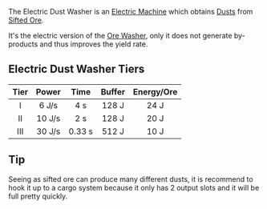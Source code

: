The Electric Dust Washer is an [Electric Machine](https://github.com/Slimefun/Slimefun4/wiki/Electric-Machines) which obtains [Dusts](https://github.com/TheBusyBiscuit/Slimefun4/wiki/Dusts) from [Sifted Ore](https://github.com/Slimefun/Slimefun4/wiki/Sifted-Ore).

It's the electric version of the [Ore Washer](https://github.com/Slimefun/Slimefun4/wiki/Ore-Washer), only it does not generate by-products and thus improves the yield rate.

## Electric Dust Washer Tiers

| Tier | Power  | Time   | Buffer | Energy/Ore |
| :-----------: | :----: | :----: | :----: | :--------: |
| I             | 6 J/s  | 4 s    | 128 J  | 24 J       |
| II            | 10 J/s | 2 s    | 128 J  | 20 J       |
| III           | 30 J/s | 0.33 s | 512 J  | 10 J       |

## Tip

Seeing as sifted ore can produce many different dusts, it is recommend to hook it up to a cargo system because it only has 2 output slots and it will be full pretty quickly.